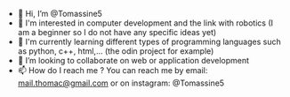 - 👋 Hi, I’m @Tomassine5
- 👀 I'm interested in computer development and the link with robotics (I am a beginner so I do not have any specific ideas yet)
- 🌱 I'm currently learning different types of programming languages such as python, c++, html,... (the odin project for example)
- 💞️ I’m looking to collaborate on web or application development
- 📫 How do I reach me ? You can reach me by email: mail.thomac@gmail.com or on instagram: @Tomassine5

<!---
Tomassine5/Tomassine5 is a ✨ special ✨ repository because its `README.md` (this file) appears on your GitHub profile.
You can click the Preview link to take a look at your changes.
--->

